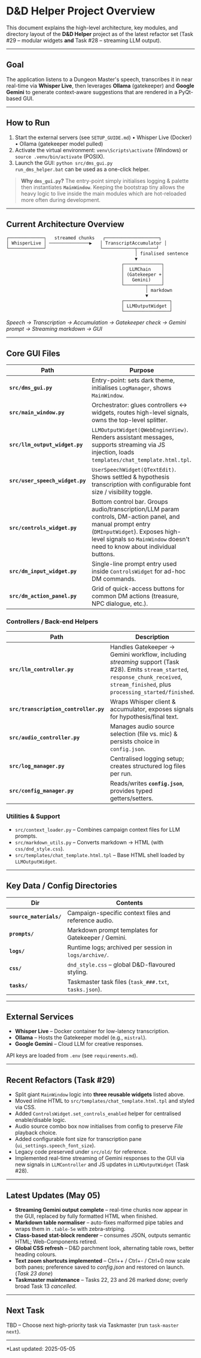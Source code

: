 # D&D Helper Project Overview

This document explains the high-level architecture, key modules, and directory layout of the **D&D Helper** project as of the latest refactor set (Task #29 – modular widgets **and** Task #28 – streaming LLM output).

---
## Goal
The application listens to a Dungeon Master's speech, transcribes it in near real-time via **Whisper Live**, then leverages **Ollama** (gatekeeper) and **Google Gemini** to generate context-aware suggestions that are rendered in a PyQt-based GUI.

---
## How to Run
1. Start the external servers (see `SETUP_GUIDE.md`)
   • Whisper Live (Docker)
   • Ollama (gatekeeper model pulled)
2. Activate the virtual environment: `venv\Scripts\activate` (Windows) or `source .venv/bin/activate` (POSIX).
3. Launch the GUI: `python src/dms_gui.py`  
   `run_dms_helper.bat` can be used as a one-click helper.

> **Why `dms_gui.py`?**  The entry-point simply initialises logging & palette then instantiates **`MainWindow`**.  Keeping the bootstrap tiny allows the heavy logic to live inside the main modules which are hot-reloaded more often during development.

---
## Current Architecture Overview
```
┌─────────────┐   streamed chunks   ┌────────────────────┐
│ WhisperLive │ ───────────────▶   │ TranscriptAccumulator │
└─────────────┘                    └────────────┬───────┘
                                                │ finalised sentence
                                                ▼
                                           ┌──────────────┐
                                           │  LLMChain    │
                                           │ (Gatekeeper +│
                                           │   Gemini)    │
                                           └────────┬─────┘
                                                    │ markdown
                                                    ▼
                                           ┌─────────────────┐
                                           │ LLMOutputWidget │
                                           └─────────────────┘
```
*Speech → Transcription → Accumulation → Gatekeeper check → Gemini prompt → Streaming markdown → GUI*

---
## Core GUI Files
| Path | Purpose |
|------|---------|
| **`src/dms_gui.py`** | Entry-point: sets dark theme, initialises `LogManager`, shows `MainWindow`. |
| **`src/main_window.py`** | Orchestrator: glues controllers ↔ widgets, routes high-level signals, owns the top-level splitter. |
| **`src/llm_output_widget.py`** | `LLMOutputWidget(QWebEngineView)`. Renders assistant messages, supports streaming via JS injection, loads `templates/chat_template.html.tpl`. |
| **`src/user_speech_widget.py`** | `UserSpeechWidget(QTextEdit)`. Shows settled & hypothesis transcription with configurable font size / visibility toggle. |
| **`src/controls_widget.py`** | Bottom control bar. Groups audio/transcription/LLM param controls, DM-action panel, and manual prompt entry (`DMInputWidget`). Exposes high-level signals so `MainWindow` doesn't need to know about individual buttons. |
| **`src/dm_input_widget.py`** | Single-line prompt entry used inside `ControlsWidget` for ad-hoc DM commands. |
| **`src/dm_action_panel.py`** | Grid of quick-access buttons for common DM actions (treasure, NPC dialogue, etc.). |

### Controllers / Back-end Helpers
| Path | Description |
|------|-------------|
| **`src/llm_controller.py`** | Handles Gatekeeper → Gemini workflow, including *streaming* support (Task #28). Emits `stream_started`, `response_chunk_received`, `stream_finished`, plus `processing_started/finished`. |
| **`src/transcription_controller.py`** | Wraps Whisper client & accumulator, exposes signals for hypothesis/final text. |
| **`src/audio_controller.py`** | Manages audio source selection (file vs. mic) & persists choice in `config.json`. |
| **`src/log_manager.py`** | Centralised logging setup; creates structured log files per run. |
| **`src/config_manager.py`** | Reads/writes **`config.json`**, provides typed getters/setters. |

### Utilities & Support
* `src/context_loader.py` – Combines campaign context files for LLM prompts.  
* `src/markdown_utils.py` – Converts markdown → HTML (with `css/dnd_style.css`).
* `src/templates/chat_template.html.tpl` – Base HTML shell loaded by `LLMOutputWidget`.

---
## Key Data / Config Directories
| Dir | Contents |
|-----|----------|
| **`source_materials/`** | Campaign-specific context files and reference audio. |
| **`prompts/`** | Markdown prompt templates for Gatekeeper / Gemini. |
| **`logs/`** | Runtime logs; archived per session in `logs/archive/`. |
| **`css/`** | `dnd_style.css` – global D&D-flavoured styling. |
| **`tasks/`** | Taskmaster task files (`task_###.txt`, `tasks.json`). |

---
## External Services
* **Whisper Live** – Docker container for low-latency transcription.
* **Ollama** – Hosts the Gatekeeper model (e.g., `mistral`).
* **Google Gemini** – Cloud LLM for creative responses.

API keys are loaded from `.env` (see `requirements.md`).

---
## Recent Refactors (Task #29)
* Split giant `MainWindow` logic into **three reusable widgets** listed above.
* Moved inline HTML to `src/templates/chat_template.html.tpl` and styled via CSS.
* Added `ControlsWidget.set_controls_enabled` helper for centralised enable/disable logic.
* Audio source combo box now initialises from config to preserve *File* playback choice.
* Added configurable font size for transcription pane (`ui_settings.speech_font_size`).
* Legacy code preserved under `src/old/` for reference.
* Implemented real-time streaming of Gemini responses to the GUI via new signals in `LLMController` and JS updates in `LLMOutputWidget` (Task #28).

---
## Latest Updates (May 05)

* **Streaming Gemini output complete** – real-time chunks now appear in the GUI, replaced by fully formatted HTML when finished.
* **Markdown table normaliser** – auto-fixes malformed pipe tables and wraps them in `.table-5e` with zebra-striping.
* **Class-based stat-block renderer** – consumes JSON, outputs semantic HTML; Web-Components retired.
* **Global CSS refresh** – D&D parchment look, alternating table rows, better heading colours.
* **Text zoom shortcuts implemented** – Ctrl++ / Ctrl+- / Ctrl+0 now scale both panes; preference saved to *config.json* and restored on launch. (*Task 23 done*)
* **Taskmaster maintenance** – Tasks 22, 23 and 26 marked *done*; overly broad Task 13 *cancelled*.

---
## Next Task

TBD – Choose next high-priority task via Taskmaster (run `task-master next`).

---
*Last updated: 2025-05-05 